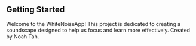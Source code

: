 ## Getting Started

Welcome to the WhiteNoiseApp! This project is dedicated to creating a soundscape designed to help us focus and learn more effectively. Created by Noah Tah.